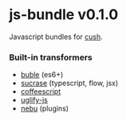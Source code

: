 # js-bundle v0.1.0

Javascript bundles for [cush][1].

### Built-in transformers
- [buble][2] (es6+)
- [sucrase][3] (typescript, flow, jsx)
- [coffeescript][4]
- [uglify-js][5]
- [nebu][6] (plugins)

[1]: https://github.com/aleclarson/cush
[2]: https://github.com/aleclarson/cush/tree/master/packages/js-bundle/src/plugins/buble
[3]: https://github.com/aleclarson/cush/tree/master/src/transform/sucrase
[4]: https://github.com/aleclarson/cush/tree/master/src/transform/coffee
[5]: https://github.com/aleclarson/cush/tree/master/packages/js-bundle/src/plugins/uglify
[6]: https://github.com/aleclarson/cush/tree/master/packages/js-bundle/src/plugins/nebu
